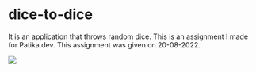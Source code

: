 # dice-to-dice
It is an application that throws random dice.  This is an assignment I made for Patika.dev. This assignment was given on 20-08-2022.

![](https://i.ibb.co/pPf0YJb/Screenshot-5.png)
